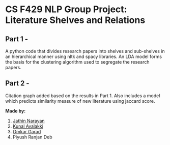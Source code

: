 # CS F429 NLP Group Project: Literature Shelves and Relations

## Part 1 -
A python code that divides research papers into shelves and sub-shelves in an hierarchical manner using nltk and spacy libraries. An LDA model forms the basis for the clustering algorithm used to segregate the research papers.

## Part 2 -
Citation graph added based on the results in Part 1. Also includes a model which predicts similarity measure of new literature using jaccard score. 



**Made by:**
1. [Jathin Narayan](https://github.com/Jathinara)
2. [Kunal Avalakki](https://github.com/kunalavalakki)
3. [Omkar Garad](https://github.com/OMGarad)
4. Piyush Ranjan Deb
